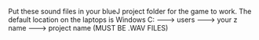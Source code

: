 Put these sound files in your blueJ project folder for the game to work. The default location on the laptops is Windows C: ---> users ---> your z name ---> project name (MUST BE .WAV FILES)
